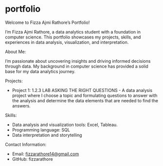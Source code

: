 # portfolio
Welcome to Fizza Ajmi Rathore’s Portfolio!

I’m Fizza Ajmi Rathore, a data analytics student with a foundation in computer science. This portfolio showcases my projects, skills, and experiences in data analysis, visualization, and interpretation.

About Me:

I’m passionate about uncovering insights and driving informed decisions through data. My background in computer science has provided a solid base for my data analytics journey.

Projects:

- Project 1: 1.2.3 LAB ASKING THE RIGHT QUESTIONS - A data analysis project where I choose a topic and formulating  questions to answer with the analysis and determine the data elements that are needed to find the answers.

Skills:

- Data analysis and visualization tools: Excel, Tableau.
- Programming language: SQL
- Data interpretation and storytelling

Contact Information:

- Email: fizzarathore14@gmail.com
- GitHub: fizzarathore
